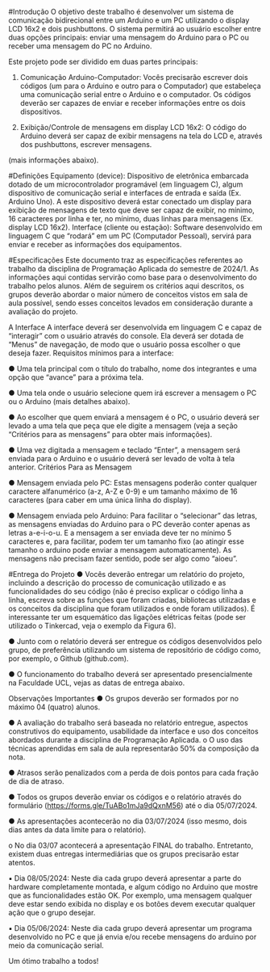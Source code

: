 #Introdução
O objetivo deste trabalho é desenvolver um sistema de comunicação bidirecional entre um
Arduino e um PC utilizando o display LCD 16x2 e dois pushbuttons. O sistema permitirá ao
usuário escolher entre duas opções principais: enviar uma mensagem do Arduino para o PC
ou receber uma mensagem do PC no Arduino.

Este projeto pode ser dividido em duas partes principais:

1) Comunicação Arduino-Computador: Vocês precisarão escrever dois códigos (um para
o Arduino e outro para o Computador) que estabeleça uma comunicação serial entre o
Arduino e o computador. Os códigos deverão ser capazes de enviar e receber
informações entre os dois dispositivos.

2) Exibição/Controle de mensagens em display LCD 16x2: O código do Arduino deverá
ser capaz de exibir mensagens na tela do LCD e, através dos pushbuttons, escrever
mensagens.

(mais informações abaixo).

#Definições
Equipamento (device): Dispositivo de eletrônica embarcada dotado de um microcontrolador
programável (em linguagem C), algum dispositivo de comunicação serial e interfaces de
entrada e saída (Ex. Arduino Uno). A este dispositivo deverá estar conectado um display
para exibição de mensagens de texto que deve ser capaz de exibir, no mínimo, 16 caracteres
por linha e ter, no mínimo, duas linhas para mensagens (Ex. display LCD 16x2).
Interface (cliente ou estação): Software desenvolvido em linguagem C que “rodará” em um
PC (Computador Pessoal), servirá para enviar e receber as informações dos equipamentos.

#Especificações
Este documento traz as especificações referentes ao trabalho da disciplina de Programação
Aplicada do semestre de 2024/1. As informações aqui contidas servirão como base para o
desenvolvimento do trabalho pelos alunos. Além de seguirem os critérios aqui descritos,
os grupos deverão abordar o maior número de conceitos vistos em sala de aula possível,
sendo esses conceitos levados em consideração durante a avaliação do projeto.

A Interface
A interface deverá ser desenvolvida em linguagem C e capaz de “interagir” com o usuário
através do console. Ela deverá ser dotada de “Menus” de navegação, de modo que o usuário
possa escolher o que deseja fazer.
Requisitos mínimos para a interface:

● Uma tela principal com o título do trabalho, nome dos integrantes e uma opção que
“avance” para a próxima tela.

● Uma tela onde o usuário selecione quem irá escrever a mensagem o PC ou o Arduino
(mais detalhes abaixo).

● Ao escolher que quem enviará a mensagem é o PC, o usuário deverá ser levado a uma
tela que peça que ele digite a mensagem (veja a seção “Critérios para as mensagens”
para obter mais informações).

● Uma vez digitada a mensagem e teclado “Enter”, a mensagem será enviada para o
Arduino e o usuário deverá ser levado de volta à tela anterior.
Critérios Para as Mensagem

● Mensagem enviada pelo PC: Estas mensagens poderão conter qualquer caractere
alfanumérico (a-z, A-Z e 0-9) e um tamanho máximo de 16 caracteres (para caber em
uma única linha do display).

● Mensagem enviada pelo Arduino: Para facilitar o “selecionar” das letras, as
mensagens enviadas do Arduino para o PC deverão conter apenas as letras a-e-i-o-u. E
a mensagem a ser enviada deve ter no mínimo 5 caracteres e, para facilitar, podem ter
um tamanho fixo (ao atingir esse tamanho o arduino pode enviar a mensagem
automaticamente). As mensagens não precisam fazer sentido, pode ser algo como
“aioeu”.

#Entrega do Projeto
● Vocês deverão entregar um relatório do projeto, incluindo a descrição do processo de
comunicação utilizado e as funcionalidades do seu código (não é preciso explicar o
código linha a linha, escreva sobre as funções que foram criadas, bibliotecas utilizadas
e os conceitos da disciplina que foram utilizados e onde foram utilizados). É
interessante ter um esquemático das ligações elétricas feitas (pode ser utilizado o
Tinkercad, veja o exemplo da Figura 6).

● Junto com o relatório deverá ser entregue os códigos desenvolvidos pelo grupo, de
preferência utilizando um sistema de repositório de código como, por exemplo, o
Github (github.com).

● O funcionamento do trabalho deverá ser apresentado presencialmente na Faculdade
UCL, vejas as datas de entrega abaixo.

Observações Importantes
● Os grupos deverão ser formados por no máximo 04 (quatro) alunos.

● A avaliação do trabalho será baseada no relatório entregue, aspectos construtivos do
equipamento, usabilidade da interface e uso dos conceitos abordados durante a
disciplina de Programação Aplicada.
o O uso das técnicas aprendidas em sala de aula representarão 50% da
composição da nota.

● Atrasos serão penalizados com a perda de dois pontos para cada fração de dia de
atraso.

● Todos os grupos deverão enviar os códigos e o relatório através do formulário
(https://forms.gle/TuABo1mJa9dQxnM56) até o dia 05/07/2024.

● As apresentações acontecerão no dia 03/07/2024 (isso mesmo, dois dias antes da data
limite para o relatório).

o No dia 03/07 acontecerá a apresentação FINAL do trabalho. Entretanto, existem
duas entregas intermediárias que os grupos precisarão estar atentos.

▪ Dia 08/05/2024: Neste dia cada grupo deverá apresentar a parte do
hardware completamente montada, e algum código no Arduino que
mostre que as funcionalidades estão OK. Por exemplo, uma mensagem
qualquer deve estar sendo exibida no display e os botões devem executar
qualquer ação que o grupo desejar.

▪ Dia 05/06/2024: Neste dia cada grupo deverá apresentar um programa
desenvolvido no PC e que já envia e/ou recebe mensagens do arduino por
meio da comunicação serial.

Um ótimo trabalho a todos!
